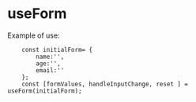 # useForm

Example of use:
````
    const initialForm= {
        name:'',
        age:'',
        email:''
    };
    const [formValues, handleInputChange, reset ] = useForm(initialForm);
````